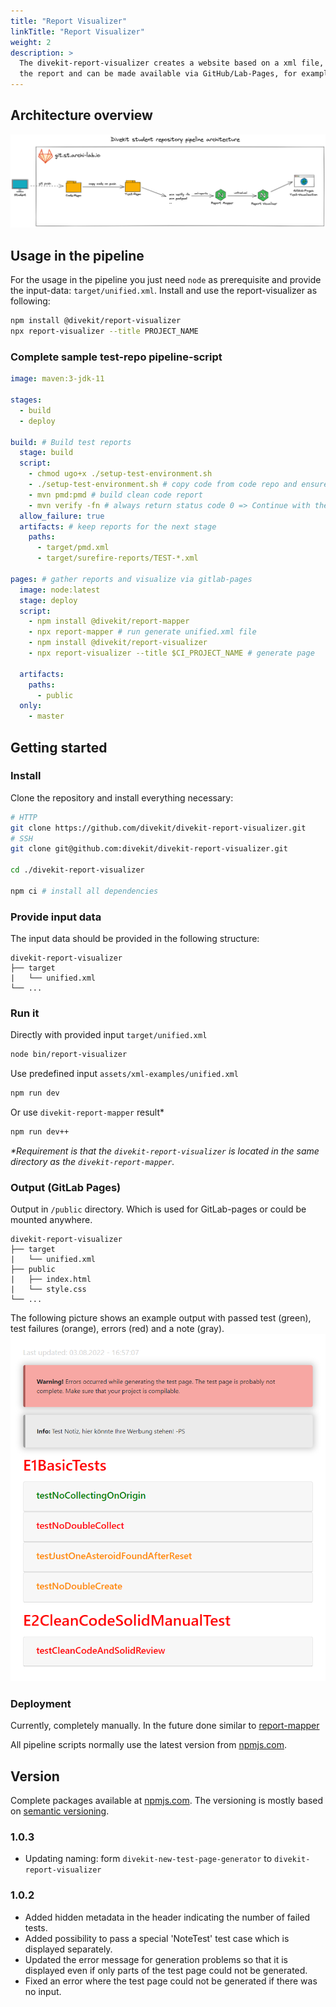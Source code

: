 ```yaml
---
title: "Report Visualizer"
linkTitle: "Report Visualizer"
weight: 2
description: >
  The divekit-report-visualizer creates a website based on a xml file, which visually prepares the content or
  the report and can be made available via GitHub/Lab-Pages, for example.
---
```


## Architecture overview
![](architecture.png)

## Usage in the pipeline
For the usage in the pipeline you just need `node` as prerequisite and provide the input-data: `target/unified.xml`.
Install and use the report-visualizer as following:
```bash
npm install @divekit/report-visualizer
npx report-visualizer --title PROJECT_NAME
```

### Complete sample test-repo pipeline-script
```yml
image: maven:3-jdk-11

stages:
  - build
  - deploy

build: # Build test reports
  stage: build
  script:
    - chmod ugo+x ./setup-test-environment.sh
    - ./setup-test-environment.sh # copy code from code repo and ensure that test are NOT overridden
    - mvn pmd:pmd # build clean code report
    - mvn verify -fn # always return status code 0 => Continue with the next stage
  allow_failure: true
  artifacts: # keep reports for the next stage
    paths:
      - target/pmd.xml
      - target/surefire-reports/TEST-*.xml

pages: # gather reports and visualize via gitlab-pages
  image: node:latest
  stage: deploy
  script:
    - npm install @divekit/report-mapper
    - npx report-mapper # run generate unified.xml file
    - npm install @divekit/report-visualizer
    - npx report-visualizer --title $CI_PROJECT_NAME # generate page

  artifacts:
    paths:
      - public
  only:
    - master

```

## Getting started

### Install
Clone the repository and install everything necessary:

```bash
# HTTP
git clone https://github.com/divekit/divekit-report-visualizer.git
# SSH
git clone git@github.com:divekit/divekit-report-visualizer.git

cd ./divekit-report-visualizer

npm ci # install all dependencies
```

### Provide input data
The input data should be provided in the following structure:
```
divekit-report-visualizer
├── target
|   └── unified.xml
└── ...
```

### Run it
Directly with provided input `target/unified.xml`
```bash
node bin/report-visualizer
```
Use predefined input `assets/xml-examples/unified.xml`
```bash
npm run dev
```
Or use `divekit-report-mapper` result*
```bash
npm run dev++
```

_*Requirement is that the `divekit-report-visualizer` is located in the same directory as the `divekit-report-mapper`._

### Output (GitLab Pages)
Output in `/public` directory. Which is used for GitLab-pages or could be mounted anywhere.
```
divekit-report-visualizer
├── target
|   └── unified.xml
├── public
|   ├── index.html
|   └── style.css
└── ...
```

The following picture shows an example output with passed test (green), test failures (orange),
errors (red) and a note (gray).
![](example-output.png)
<!-- TODO provide image with Testsuite, Notes, Errors -->


### Deployment
Currently, completely manually. In the future done similar to [report-mapper](../report-mapper) 

All pipeline scripts normally use the latest version from
[npmjs.com](https://www.npmjs.com/package/@divekit/report-mapper).

## Version
Complete packages available at [npmjs.com](https://www.npmjs.com/package/@divekit/report-mapper).
The versioning is mostly based on [semantic versioning](https://semver.org/lang/de/).

### 1.0.3
- Updating naming: form `divekit-new-test-page-generator` to `divekit-report-visualizer`

### 1.0.2

- Added hidden metadata in the header indicating the number of failed tests.
- Added possibility to pass a special 'NoteTest' test case which is displayed separately.
- Updated the error message for generation problems so that it is displayed even if only parts of the test page
  could not be generated.
- Fixed an error where the test page could not be generated if there was no input.
